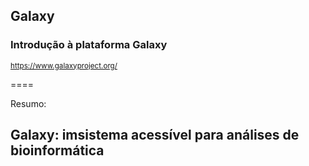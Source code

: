 ## Galaxy

### Introdução à plataforma Galaxy

<small>https://www.galaxyproject.org/</small>

====

Resumo:

## Galaxy: imsistema acessível para análises de bioinformática
